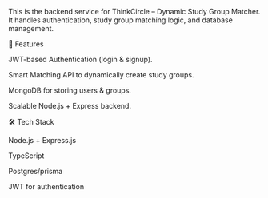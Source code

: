 This is the backend service for ThinkCircle – Dynamic Study Group Matcher. It handles authentication, study group matching logic, and database management.

🚀 Features

JWT-based Authentication (login & signup).

Smart Matching API to dynamically create study groups.

MongoDB for storing users & groups.

Scalable Node.js + Express backend.

🛠️ Tech Stack

Node.js + Express.js

TypeScript

Postgres/prisma

JWT for authentication
